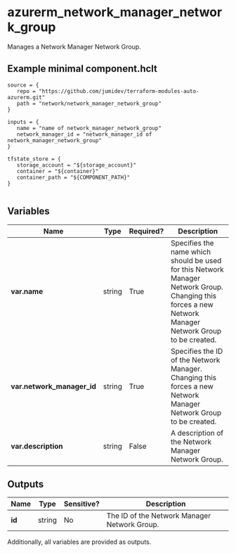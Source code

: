 # azurerm_network_manager_network_group

Manages a Network Manager Network Group.

## Example minimal component.hclt

```hcl
source = {
   repo = "https://github.com/jumidev/terraform-modules-auto-azurerm.git" 
   path = "network/network_manager_network_group" 
}

inputs = {
   name = "name of network_manager_network_group" 
   network_manager_id = "network_manager_id of network_manager_network_group" 
}

tfstate_store = {
   storage_account = "${storage_account}" 
   container = "${container}" 
   container_path = "${COMPONENT_PATH}" 
}


```

## Variables

| Name | Type | Required? |  Description |
| ---- | ---- | --------- |  ----------- |
| **var.name** | string | True | Specifies the name which should be used for this Network Manager Network Group. Changing this forces a new Network Manager Network Group to be created. | 
| **var.network_manager_id** | string | True | Specifies the ID of the Network Manager. Changing this forces a new Network Manager Network Group to be created. | 
| **var.description** | string | False | A description of the Network Manager Network Group. | 



## Outputs

| Name | Type | Sensitive? | Description |
| ---- | ---- | --------- | --------- |
| **id** | string | No  | The ID of the Network Manager Network Group. | 

Additionally, all variables are provided as outputs.
